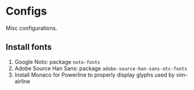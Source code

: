 # Configs

Misc configurations.

## Install fonts

1. Google Noto: package `noto-fonts`
2. Adobe Source Han Sans: package `adobe-source-han-sans-otc-fonts`
3. Install Monaco for Powerline to properly display glyphs used by vim-airline
